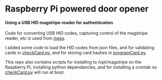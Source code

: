 # Raspberry Pi powered door opener
#### Using a USB HID magstripe reader for authentication


Code for converting USB HID codes, capturing control of the magstripe reader, etc is used from [jness](https://github.com/jness/magtek_cardreader/blob/master/main.py). 

I added some code to load the HID codes from json files, and for validating cards in [checkCard.py](https://github.com/rhinoceraptor/RPiMagstripe/blob/master/scripts/checkCard.py), and for storing card hashes in [programCard.py](https://github.com/rhinoceraptor/RPiMagstripe/blob/master/scripts/programCard.py).

This repo also contains scripts for installing to /opt/magstripe on the Raspberry Pi, installing python dependancies, and for installing a crontab so [checkCard.py](https://github.com/rhinoceraptor/RPiMagstripe/blob/master/scripts/checkCard.py) will run at boot.
